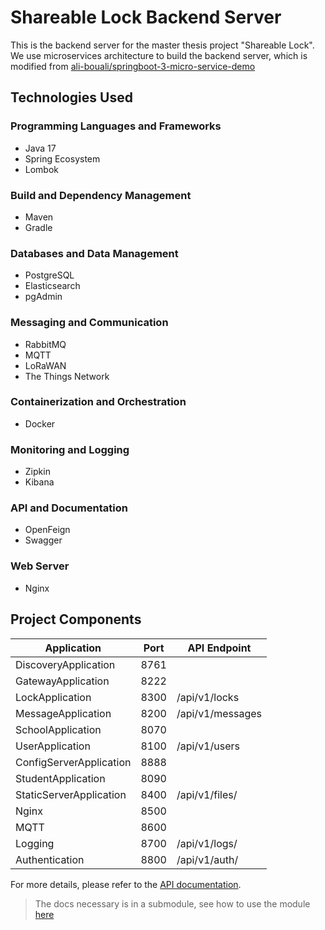 # Shareable Lock Backend Server

This is the backend server for the master thesis project "Shareable Lock".
We use microservices architecture to build the backend server, which is modified from
[ali-bouali/springboot-3-micro-service-demo](https://github.com/ali-bouali/springboot-3-micro-service-demo)

## Technologies Used

### Programming Languages and Frameworks
- Java 17
- Spring Ecosystem
- Lombok

### Build and Dependency Management
- Maven
- Gradle

### Databases and Data Management
- PostgreSQL
- Elasticsearch
- pgAdmin

### Messaging and Communication
- RabbitMQ
- MQTT
- LoRaWAN
- The Things Network

### Containerization and Orchestration
- Docker

### Monitoring and Logging
- Zipkin
- Kibana

### API and Documentation
- OpenFeign
- Swagger

### Web Server
- Nginx


## Project Components


  | Application               | Port  | API Endpoint               |
  |---------------------------|-------|----------------------------|
  | DiscoveryApplication      | 8761  |                            |
  | GatewayApplication        | 8222  |                            |
  | LockApplication           | 8300  | /api/v1/locks              |
  | MessageApplication        | 8200  | /api/v1/messages           |
  | SchoolApplication         | 8070  |                            |
  | UserApplication           | 8100  | /api/v1/users              |
  | ConfigServerApplication   | 8888  |                            |
  | StudentApplication        | 8090  |                            |
  | StaticServerApplication   | 8400  | /api/v1/files/             |
  | Nginx                     | 8500  |                            |
  | MQTT                      | 8600  |                            |
  | Logging                   | 8700  | /api/v1/logs/              |
  | Authentication            | 8800  | /api/v1/auth/              |

For more details, please refer to the [API documentation](https://devruibin.github.io/ShareableLockDocs/apis.html).


> The docs necessary is in a submodule, see how to use the module [here](https://devruibin.github.io/ShareableLockDocs/submodule.html)
